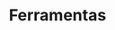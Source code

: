 ---
title: Ferramentas
menu: Ferramentas
body_classes: 'header-image fullwidth'
blog_url: ferramentas
sitemap:
    changefreq: monthly
    priority: 1.03
content:
    items: '@self.children'
    order:
        by: date
        dir: desc
    limit: 0
    pagination: true
feed:
    description: 'Ferramentas | Autonomia Feminista'
    limit: 10
pagination: false
---